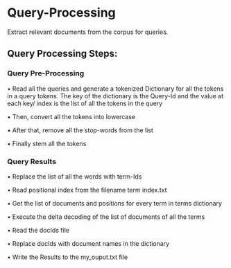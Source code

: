 # Query-Processing

Extract relevant documents from the corpus for queries.

## Query Processing Steps:

### Query Pre-Processing

•	Read all the queries and generate a tokenized Dictionary for all the tokens in a query tokens. The key of the dictionary is the Query-Id and the value at each key/ index is the list of all the tokens in the query

•	Then, convert all the tokens into lowercase

•	After that, remove all the stop-words from the list

•	Finally stem all the tokens


### Query Results

•	Replace the list of all the words with term-Ids

•	Read positional index from the filename term index.txt

•	Get the list of documents and positions for every term in terms dictionary

•	Execute the delta decoding of the list of documents of all the terms

•	Read the docIds file

•	Replace docIds with document names in the  dictionary 

•	Write the Results to the my_ouput.txt file
